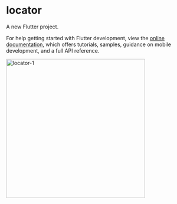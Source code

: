 # locator

A new Flutter project.


For help getting started with Flutter development, view the
[online documentation](https://docs.flutter.dev/), which offers tutorials,
samples, guidance on mobile development, and a full API reference.



<img width="376" alt="locator-1" src="https://user-images.githubusercontent.com/121540071/227435755-476538cc-331a-47e7-a6e5-f218ac008aa1.PNG">
